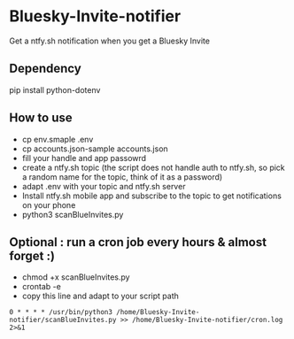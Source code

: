 # Bluesky-Invite-notifier
Get a ntfy.sh notification when you get a Bluesky Invite

## Dependency
pip install python-dotenv

## How to use
- cp env.smaple .env
- cp accounts.json-sample accounts.json
- fill your handle and app passowrd
- create a ntfy.sh topic (the script does not handle auth to ntfy.sh, so pick a random name for the topic, think of it as a password)
- adapt .env with your topic and ntfy.sh server
- Install ntfy.sh mobile app and subscribe to the topic to get notifications on your phone
- python3 scanBlueInvites.py

## Optional : run a cron job every hours & almost forget :)
- chmod +x scanBlueInvites.py
- crontab -e
- copy this line and adapt to your script path

`0 * * * * /usr/bin/python3 /home/Bluesky-Invite-notifier/scanBlueInvites.py >> /home/Bluesky-Invite-notifier/cron.log 2>&1
`
